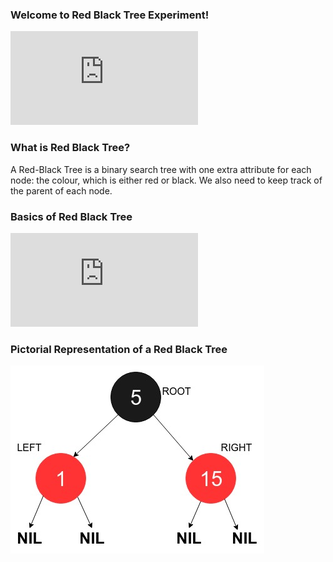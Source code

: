 ### Welcome to Red Black Tree Experiment!
<iframe src="https://www.youtube.com/embed/mEtIeulc48Y" frameborder="0" allow="autoplay; encrypted-media" allowfullscreen></iframe>

### What is Red Black Tree?

A Red-Black Tree is a binary search tree with one extra attribute for each node: the colour, which is either red or black. We also need to keep track of the parent of each node.

### Basics of Red Black Tree
<iframe src="https://www.youtube.com/embed/hBm98I3LVxE" frameborder="0" allow="autoplay; encrypted-media" allowfullscreen></iframe>

### Pictorial Representation of a Red Black Tree
<img src="images/basicRBT.jpeg"/>
